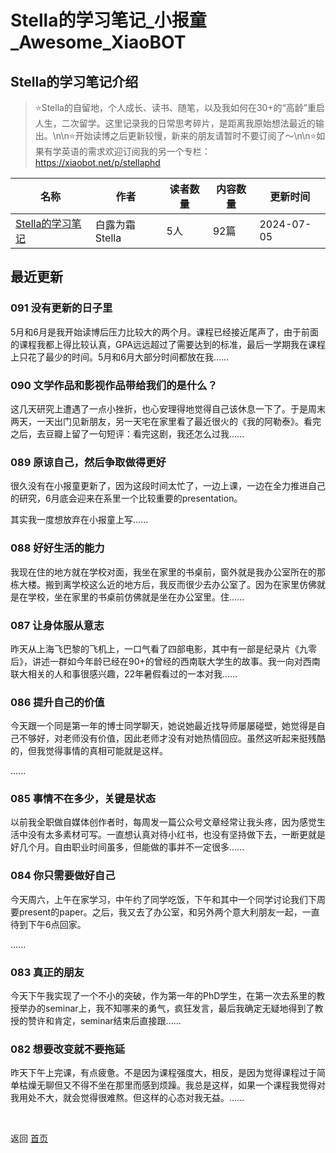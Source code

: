 # Stella的学习笔记_小报童_Awesome_XiaoBOT

## Stella的学习笔记介绍
> ⭐️Stella的自留地，个人成长、读书、随笔，以及我如何在30+的“高龄”重启人生，二次留学。这里记录我的日常思考碎片，是距离我原始想法最近的输出。\n\n⭐️开始读博之后更新较慢，新来的朋友请暂时不要订阅了～\n\n⭐️如果有学英语的需求欢迎订阅我的另一个专栏：https://xiaobot.net/p/stellaphd  
  


|名称|作者|读者数量|内容数量|更新时间|
|---|---|---|---|---|
|[Stella的学习笔记](https://xiaobot.net/p/stella1016?refer=0b133df9-27dc-423b-8101-639049001c13)|白露为霜Stella|5人|92篇|2024-07-05|

## 最近更新
### 091 没有更新的日子里

5月和6月是我开始读博后压力比较大的两个月。课程已经接近尾声了，由于前面的课程我都上得比较认真，GPA远远超过了需要达到的标准，最后一学期我在课程上只花了最少的时间。5月和6月大部分时间都放在我......

### 090 文学作品和影视作品带给我们的是什么？

这几天研究上遭遇了一点小挫折，也心安理得地觉得自己该休息一下了。于是周末两天，一天出门见新朋友，另一天宅在家里看了最近很火的《我的阿勒泰》。看完之后，去豆瓣上留了一句短评：看完这剧，我还怎么过我......

### 089 原谅自己，然后争取做得更好

很久没有在小报童更新了，因为这段时间太忙了，一边上课，一边在全力推进自己的研究，6月底会迎来在系里一个比较重要的presentation。

其实我一度想放弃在小报童上写......

### 088 好好生活的能力

我现在住的地方就在学校对面，我坐在家里的书桌前，窗外就是我办公室所在的那栋大楼。搬到离学校这么近的地方后，我反而很少去办公室了。因为在家里仿佛就是在学校，坐在家里的书桌前仿佛就是坐在办公室里。住......

### 087 让身体服从意志

昨天从上海飞巴黎的飞机上，一口气看了四部电影，其中有一部是纪录片《九零后》，讲述一群如今年龄已经在90+的曾经的西南联大学生的故事。我一向对西南联大相关的人和事很感兴趣，22年暑假看过的一本对我......

### 086 提升自己的价值

今天跟一个同是第一年的博士同学聊天，她说她最近找导师屡屡碰壁，她觉得是自己不够好，对老师没有价值，因此老师才没有对她热情回应。虽然这听起来挺残酷的，但我觉得事情的真相可能就是这样。

......

### 085 事情不在多少，关键是状态

以前我全职做自媒体创作者时，每周发一篇公众号文章经常让我头疼，因为感觉生活中没有太多素材可写。一直想认真对待小红书，也没有坚持做下去，一断更就是好几个月。自由职业时间虽多，但能做的事并不一定很多......

### 084 你只需要做好自己

今天周六，上午在家学习，中午约了同学吃饭，下午和其中一个同学讨论我们下周要present的paper。之后，我又去了办公室，和另外两个意大利朋友一起，一直待到下午6点回家。

......

### 083 真正的朋友

今天下午我实现了一个不小的突破，作为第一年的PhD学生，在第一次去系里的教授举办的seminar上，我不知哪来的勇气，疯狂发言，最后我确定无疑地得到了教授的赞许和肯定，seminar结束后直接跟......

### 082 想要改变就不要拖延

昨天下午上完课，有点疲惫。不是因为课程强度大，相反，是因为觉得课程过于简单枯燥无聊但又不得不坐在那里而感到烦躁。我总是这样，如果一个课程我觉得对我用处不大，就会觉得很难熬。但这样的心态对我无益。......


<a href="https://github.com/Reno9527/awesome-xiaobot" style="color: white; text-decoration: none;">awesome-xiaobot</a>

返回 [首页](../README.md)
